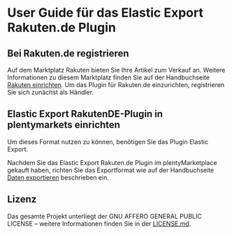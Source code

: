 
# User Guide für das Elastic Export Rakuten.de Plugin

<div class="container-toc"></div>

## Bei Rakuten.de registrieren

Auf dem Marktplatz Rakuten bieten Sie Ihre Artikel zum Verkauf an. Weitere Informationen zu diesem Marktplatz finden Sie auf der Handbuchseite [Rakuten einrichten](https://www.plentymarkets.eu/handbuch/multi-channel/rakuten/). Um das Plugin für Rakuten.de einzurichten, registrieren Sie sich zunächst als Händler.

## Elastic Export RakutenDE-Plugin in plentymarkets einrichten

Um dieses Format nutzen zu können, benötigen Sie das Plugin Elastic Export.

Nachdem Sie das Elastic Export Rakuten.de Plugin im plentyMarketplace gekauft haben, richten Sie das Exportformat wie auf der Handbuchseite [Daten exportieren](https://www.plentymarkets.eu/handbuch/datenaustausch/daten-exportieren/#4) beschrieben ein.

## Lizenz

Das gesamte Projekt unterliegt der GNU AFFERO GENERAL PUBLIC LICENSE – weitere Informationen finden Sie in der [LICENSE.md](https://github.com/plentymarkets/plugin-elastic-export-rakuten-de/blob/master/LICENSE.md).
